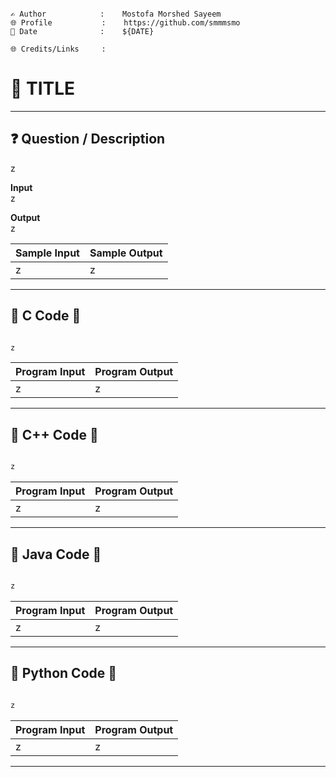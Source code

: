 ```

✍️ Author            :    Mostofa Morshed Sayeem
🌐 Profile           :    https://github.com/smmmsmo
📅 Date              :    ${DATE}

🌐 Credits/Links     :    

```

# 📃 TITLE
---
## ❓ Question / Description

z

**Input**  
z

**Output**  
z



| Sample Input | Sample Output |
|:-------------|:--------------|
| z            | z             |

---

## 🎀 C Code 🎀


```c

z

```


| Program Input | Program Output |
|:--------------|:---------------|
| z             | z              |

---

## 🎀 C++ Code 🎀



```C++

z

```


| Program Input | Program Output |
|:--------------|:---------------|
| z             | z              |

---

## 🎀 Java Code 🎀



```java

z

```


| Program Input | Program Output |
|:--------------|:---------------|
| z             | z              |

---

## 🎀 Python Code 🎀



```Python

z

```


| Program Input | Program Output |
|:--------------|:---------------|
| z             | z              |

---
